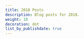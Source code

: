 ```yaml
---
title: 2018 Posts
description: Blog posts for 2018.
weight: 10
decoration: dot
list_by_publishdate: true
---
```

